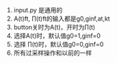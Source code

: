 1. input.py 是通用的
2. A(t)ft,  ∏(t)ft的输入都是g0,ginf,at,kt
3. button关时为A(t)，开时为∏(t)
4. 选择A(t)时，默认值g0=1,ginf=0
5. 选择 ∏(t)时，默认值g0=0,ginf=0
6. 所有过采样操作和以前的一样